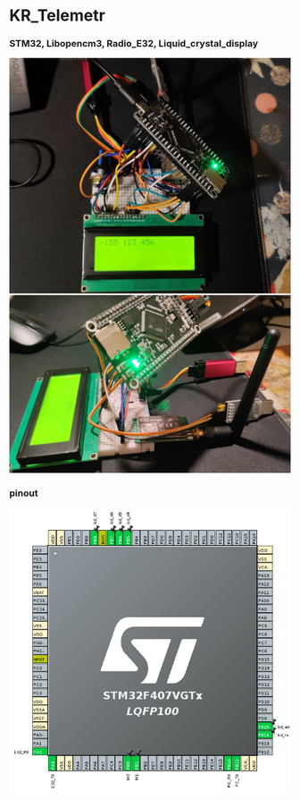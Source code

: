 # KR_Telemetr
### STM32, Libopencm3, Radio_E32, Liquid_crystal_display


![alt text](<Screenshot from 2025-11-01 00-30-21.png>)
![alt text](<Screenshot from 2025-11-01 00-30-44.png>)
### pinout
![alt text](image-1.png)
